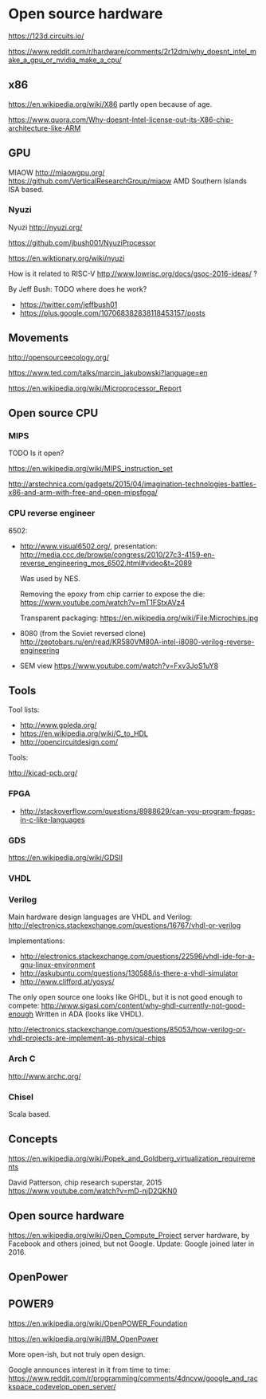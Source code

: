 # Open source hardware

<https://123d.circuits.io/>

<https://www.reddit.com/r/hardware/comments/2r12dm/why_doesnt_intel_make_a_gpu_or_nvidia_make_a_cpu/>

## x86

<https://en.wikipedia.org/wiki/X86> partly open because of age.

<https://www.quora.com/Why-doesnt-Intel-license-out-its-X86-chip-architecture-like-ARM>

## GPU

MIAOW <http://miaowgpu.org/> <https://github.com/VerticalResearchGroup/miaow> AMD Southern Islands ISA based.

### Nyuzi

Nyuzi <http://nyuzi.org/>

<https://github.com/jbush001/NyuziProcessor>

<https://en.wiktionary.org/wiki/nyuzi>

How is it related to RISC-V http://www.lowrisc.org/docs/gsoc-2016-ideas/ ?

By Jeff Bush: TODO where does he work?

- https://twitter.com/jeffbush01
- https://plus.google.com/107068382838118453157/posts

## Movements

<http://opensourceecology.org/>

<https://www.ted.com/talks/marcin_jakubowski?language=en>

<https://en.wikipedia.org/wiki/Microprocessor_Report>

## Open source CPU

### MIPS

TODO Is it open?

<https://en.wikipedia.org/wiki/MIPS_instruction_set>

<http://arstechnica.com/gadgets/2015/04/imagination-technologies-battles-x86-and-arm-with-free-and-open-mipsfpga/>

### CPU reverse engineer

6502:

-   <http://www.visual6502.org/>, presentation: <http://media.ccc.de/browse/congress/2010/27c3-4159-en-reverse_engineering_mos_6502.html#video&t=2089>

    Was used by NES.

    Removing the epoxy from chip carrier to expose the die: <https://www.youtube.com/watch?v=mT1FStxAVz4>

    Transparent packaging: <https://en.wikipedia.org/wiki/File:Microchips.jpg>

-   8080 (from the Soviet reversed clone) <http://zeptobars.ru/en/read/KR580VM80A-intel-i8080-verilog-reverse-engineering>

-   SEM view <https://www.youtube.com/watch?v=Fxv3JoS1uY8>

## Tools

Tool lists:

- <http://www.gpleda.org/>
- <https://en.wikipedia.org/wiki/C_to_HDL>
- <http://opencircuitdesign.com/>

Tools:

<http://kicad-pcb.org/>

### FPGA

- <http://stackoverflow.com/questions/8988629/can-you-program-fpgas-in-c-like-languages>

### GDS

https://en.wikipedia.org/wiki/GDSII

### VHDL

### Verilog

Main hardware design languages are VHDL and Verilog: <http://electronics.stackexchange.com/questions/16767/vhdl-or-verilog>

Implementations:

- <http://electronics.stackexchange.com/questions/22596/vhdl-ide-for-a-gnu-linux-environment>
- <http://askubuntu.com/questions/130588/is-there-a-vhdl-simulator>
- <http://www.clifford.at/yosys/>

The only open source one looks like GHDL, but it is not good enough to compete: <http://www.sigasi.com/content/why-ghdl-currently-not-good-enough> Written in ADA (looks like VHDL).

<http://electronics.stackexchange.com/questions/85053/how-verilog-or-vhdl-projects-are-implement-as-physical-chips>

### Arch C

http://www.archc.org/

### Chisel

Scala based.

## Concepts

<https://en.wikipedia.org/wiki/Popek_and_Goldberg_virtualization_requirements>

David Patterson, chip research superstar, 2015 <https://www.youtube.com/watch?v=mD-njD2QKN0>

## Open source hardware

<https://en.wikipedia.org/wiki/Open_Compute_Project> server hardware, by Facebook and others joined, but not Google. Update: Google joined later in 2016.

## OpenPower

## POWER9

<https://en.wikipedia.org/wiki/OpenPOWER_Foundation>

<https://en.wikipedia.org/wiki/IBM_OpenPower>

More open-ish, but not truly open design.

Google announces interest in it from time to time: https://www.reddit.com/r/programming/comments/4dncvw/google_and_rackspace_codevelop_open_server/
